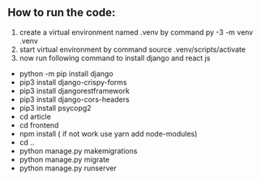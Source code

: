 # 
## How to run the code:
1. create a virtual environment named .venv by command py -3 -m venv .venv
2. start virtual environment by command source .venv/scripts/activate
3. now run following command to install django and react js
 - python -m pip install django
 - pip3 install django-crispy-forms
 - pip3 install djangorestframework
 - pip3 install django-cors-headers
 - pip3 install psycopg2
 - cd article
 - cd frontend
 - npm install ( if not work use yarn add node-modules)
 - cd ..
 - python manage.py makemigrations
 - python manage.py migrate
 - python manage.py runserver
